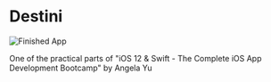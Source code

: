 # Destini

![Finished App](https://github.com/londonappbrewery/Images/blob/master/Destini.gif)

One of the practical parts of "iOS 12 & Swift - The Complete iOS App Development Bootcamp" by Angela Yu
